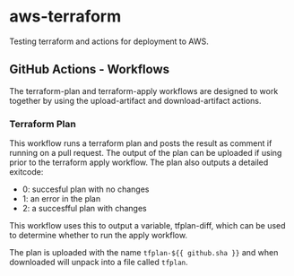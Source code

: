 # aws-terraform

Testing terraform and actions for deployment to AWS.

## GitHub Actions - Workflows

The terraform-plan and terraform-apply workflows are designed to work together by using the upload-artifact and download-artifact actions.

### Terraform Plan

This workflow runs a terraform plan and posts the result as comment if running on a pull request. The output of the plan can be uploaded if using prior to the terraform apply workflow. The plan also outputs a detailed exitcode:

- 0: succesful plan with no changes
- 1: an error in the plan
- 2: a succesfful plan with changes

This workflow uses this to output a variable, tfplan-diff, which can be used to determine whether to run the apply workflow.

The plan is uploaded with the name `tfplan-${{ github.sha }}` and when downloaded will unpack into a file called `tfplan`.

